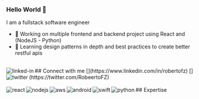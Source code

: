 ### Hello World 👋
I am a fullstack software engineer
- 🔭 Working on multiple frontend and backend project using React and (NodeJS - Python)
- 🌱 Learning design patterns in depth and best practices to create better restful apis

<br>
## Connect with me
[<img align="left" alt="linked-in" src="https://img.shields.io/badge/linkedin-%230077B5.svg?&style=for-the-badge&logo=linkedin&logoColor=white" />](https://www.linkedin.com/in/robertofz)
[<img align="left" alt="twitter" src="https://img.shields.io/badge/twitter-%231DA1F2.svg?&style=for-the-badge&logo=twitter&logoColor=white" />](https://twitter.com/RobeertoFZ)
<br>
<br>
## Expertise
<img align="left" alt="react" src="https://img.shields.io/badge/react%20-%2320232a.svg?&style=for-the-badge&logo=react&logoColor=%2361DAFB" />
<img align="left" alt="nodejs" src="https://img.shields.io/badge/node.js%20-%2343853D.svg?&style=for-the-badge&logo=node.js&logoColor=white" />
<img align="left" alt="aws" src="https://img.shields.io/badge/Amazon%20AWS-%23232F3E?logo=amazon-aws&logoColor=white&style=for-the-badge" />
<img align="left" alt="android" src="https://img.shields.io/badge/Android-3DDC84?logo=android&logoColor=white&style=for-the-badge" />
<img align="left" alt="swift" src="https://img.shields.io/badge/Swift-ff443a?logo=swift&logoColor=white&style=for-the-badge" />
<img align="left" alt="python" src="https://img.shields.io/badge/Python-FFD43B.svg?&style=for-the-badge&logo=python&logoColor=white" />
<br>
<br>
